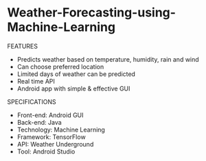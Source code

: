 # Weather-Forecasting-using-Machine-Learning
FEATURES
* Predicts weather based on temperature, humidity, rain and wind
* Can choose preferred location
* Limited days of weather can be predicted
* Real time API
* Android app with simple & effective GUI

SPECIFICATIONS
* Front-end: Android GUI
* Back-end: Java
* Technology: Machine Learning
* Framework: TensorFlow
* API: Weather Underground
* Tool: Android Studio
